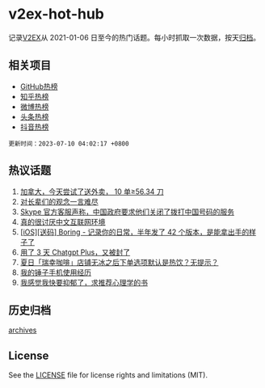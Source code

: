 # v2ex-hot-hub

 记录[V2EX](https://www.v2ex.com/)从 2021-01-06 日至今的热门话题。每小时抓取一次数据，按天[归档](archives)。
 
 ## 相关项目

- [GitHub热榜](https://github.com/it985/github-hot-hub)
- [知乎热榜](https://github.com/it985/zhihu-hot-hub)
- [微博热榜](https://github.com/it985/weibo-hot-hub)
- [头条热榜](https://github.com/it985/toutiao-hot-hub)
- [抖音热榜](https://github.com/it985/douyin-hot-hub)


 `更新时间：2023-07-10 04:02:17 +0800`

## 热议话题

1. [加拿大，今天尝试了送外卖， 10 单≥56.34 刀](https://www.v2ex.com/t/955214)
1. [对长辈们的观念一言难尽](https://www.v2ex.com/t/955222)
1. [Skype 官方客服声称，中国政府要求他们关闭了拨打中国号码的服务](https://www.v2ex.com/t/955213)
1. [真的很讨厌中文互联网环境](https://www.v2ex.com/t/955231)
1. [[iOS][送码] Boring - 记录你的日常，半年发了 42 个版本，是能拿出手的样子了](https://www.v2ex.com/t/955241)
1. [用了 3 天 Chatgpt Plus，又被封了](https://www.v2ex.com/t/955295)
1. [夏日「瑞幸咖啡」店铺无冰之后下单选项默认是热饮？无提示？](https://www.v2ex.com/t/955223)
1. [我的锤子手机使用经历](https://www.v2ex.com/t/955285)
1. [我感觉我快要抑郁了，求推荐心理学的书](https://www.v2ex.com/t/955297)

## 历史归档

[archives](archives)

## License

See the [LICENSE](LICENSE) file for license rights and limitations (MIT).
